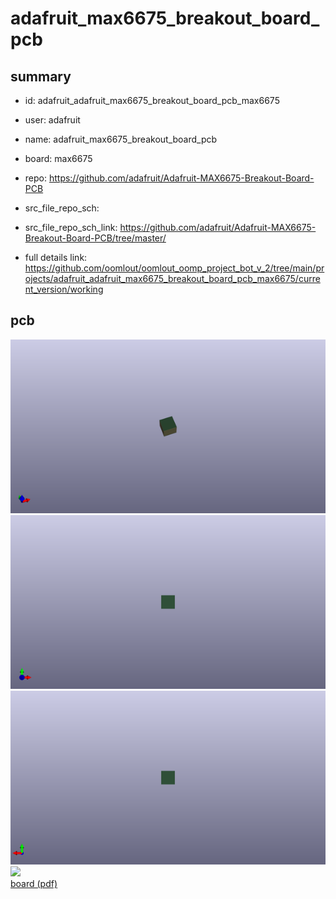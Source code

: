 # adafruit_max6675_breakout_board_pcb
 
## summary 
* id: adafruit_adafruit_max6675_breakout_board_pcb_max6675
* user: adafruit
* name: adafruit_max6675_breakout_board_pcb
* board: max6675
* repo: https://github.com/adafruit/Adafruit-MAX6675-Breakout-Board-PCB



* src_file_repo_sch: 
* src_file_repo_sch_link: https://github.com/adafruit/Adafruit-MAX6675-Breakout-Board-PCB/tree/master/
* full details link: https://github.com/oomlout/oomlout_oomp_project_bot_v_2/tree/main/projects/adafruit_adafruit_max6675_breakout_board_pcb_max6675/current_version/working  



## pcb  
![](working_3d_600.png) 
![](working_3d_front_600.png)  
![](working_3d_back_600.png)  
![](working_600.png)  
[board (pdf)](working.pdf)  




